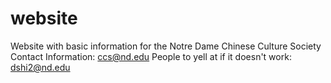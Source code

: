 # website
Website with basic information for the Notre Dame Chinese Culture Society
Contact Information: ccs@nd.edu
People to yell at if it doesn't work: dshi2@nd.edu


